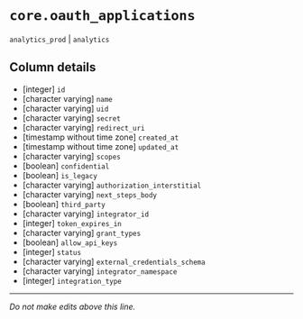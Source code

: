 # `core.oauth_applications`
`analytics_prod` | `analytics`

## Column details
* [integer]   `id`
* [character varying] `name`
* [character varying] `uid`
* [character varying] `secret`
* [character varying] `redirect_uri`
* [timestamp without time zone] `created_at`
* [timestamp without time zone] `updated_at`
* [character varying] `scopes`
* [boolean]   `confidential`
* [boolean]   `is_legacy`
* [character varying] `authorization_interstitial`
* [character varying] `next_steps_body`
* [boolean]   `third_party`
* [character varying] `integrator_id`
* [integer]   `token_expires_in`
* [character varying] `grant_types`
* [boolean]   `allow_api_keys`
* [integer]   `status`
* [character varying] `external_credentials_schema`
* [character varying] `integrator_namespace`
* [integer]   `integration_type`

-------------------------------------------------------------------------------
*Do not make edits above this line.*
